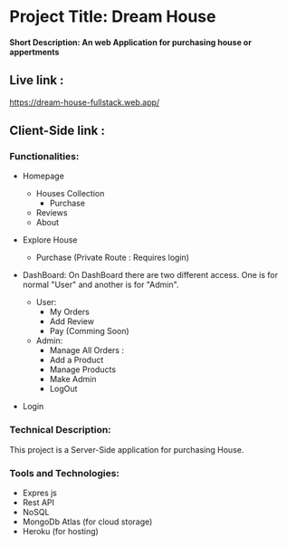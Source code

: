 # Project Title: Dream House
#### Short Description: An web Application for purchasing house or appertments

## Live link : 
https://dream-house-fullstack.web.app/

## Client-Side link : 


### Functionalities: 
* Homepage
  * Houses Collection
    * Purchase
  * Reviews
  * About
* Explore House
  * Purchase (Private Route : Requires login)   
* DashBoard:
  On DashBoard there are two different access. One is for normal "User" and another is for "Admin".
  * User:
    * My Orders
    * Add Review
    * Pay (Comming Soon)
  * Admin:
    * Manage All Orders :
    * Add a Product
    * Manage Products 
    * Make Admin
    * LogOut


* Login

### Technical Description: 
This project is a Server-Side application for purchasing House.   
### Tools and Technologies: 
* Expres js
* Rest API
* NoSQL
* MongoDb Atlas (for cloud storage)
* Heroku (for hosting)




